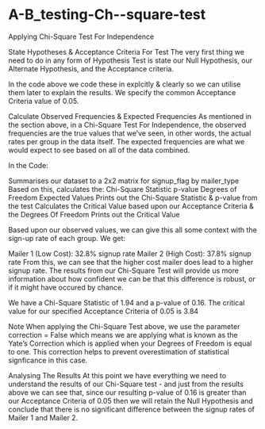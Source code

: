 # A-B_testing-Ch--square-test

Applying Chi-Square Test For Independence


State Hypotheses & Acceptance Criteria For Test
The very first thing we need to do in any form of Hypothesis Test is state our Null Hypothesis, our Alternate Hypothesis, and the Acceptance criteria.

In the code above we code these in explcitly & clearly so we can utilise them later to explain the results. We specify the common Acceptance Criteria value of 0.05.

Calculate Observed Frequencies & Expected Frequencies
As mentioned in the section above, in a Chi-Square Test For Independence, the observed frequencies are the true values that we’ve seen, in other words, the actual rates per group in the data itself. The expected frequencies are what we would expect to see based on all of the data combined.

In the Code:

Summarises our dataset to a 2x2 matrix for signup_flag by mailer_type
Based on this, calculates the:
Chi-Square Statistic
p-value
Degrees of Freedom
Expected Values
Prints out the Chi-Square Statistic & p-value from the test
Calculates the Critical Value based upon our Acceptance Criteria & the Degrees Of Freedom
Prints out the Critical Value

Based upon our observed values, we can give this all some context with the sign-up rate of each group. We get:

Mailer 1 (Low Cost): 32.8% signup rate
Mailer 2 (High Cost): 37.8% signup rate
From this, we can see that the higher cost mailer does lead to a higher signup rate. The results from our Chi-Square Test will provide us more information about how confident we can be that this difference is robust, or if it might have occured by chance.

We have a Chi-Square Statistic of 1.94 and a p-value of 0.16. The critical value for our specified Acceptance Criteria of 0.05 is 3.84

Note When applying the Chi-Square Test above, we use the parameter correction = False which means we are applying what is known as the Yate’s Correction which is applied when your Degrees of Freedom is equal to one. This correction helps to prevent overestimation of statistical signficance in this case.

Analysing The Results
At this point we have everything we need to understand the results of our Chi-Square test - and just from the results above we can see that, since our resulting p-value of 0.16 is greater than our Acceptance Criteria of 0.05 then we will retain the Null Hypothesis and conclude that there is no significant difference between the signup rates of Mailer 1 and Mailer 2.
